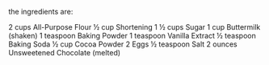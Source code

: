 
the ingredients are:


2 cups	All-Purpose Flour
½ cup	Shortening
1 ½ cups	Sugar
1 cup	Buttermilk (shaken)
1 teaspoon	Baking Powder
1 teaspoon	Vanilla Extract
½ teaspoon	Baking Soda
½ cup	Cocoa Powder
2	Eggs
½ teaspoon	Salt
2 ounces	Unsweetened Chocolate (melted)